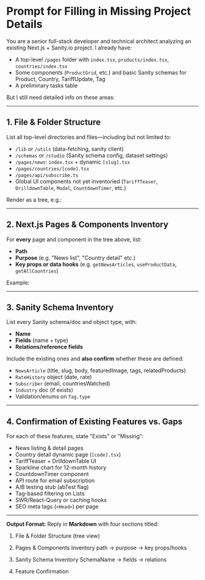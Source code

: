 # Prompt for Filling in Missing Project Details

You are a senior full-stack developer and technical architect analyzing an existing Next.js + Sanity.io project. I already have:

- A top-level `/pages` folder with `index.tsx`, `products/index.tsx`, `countries/index.tsx`
- Some components (`ProductGrid`, etc.) and basic Sanity schemas for Product, Country, TariffUpdate, Tag
- A preliminary tasks table

But I still need detailed info on these areas:

---

## 1. File & Folder Structure  
List all top-level directories and files—including but not limited to:  
- `/lib` or `/utils` (data-fetching, sanity client)  
- `/schemas` or `/studio` (Sanity schema config, dataset settings)  
- `/pages/news`: `index.tsx` + dynamic `[slug].tsx`  
- `/pages/countries/[code].tsx`  
- `/pages/api/subscribe.ts`  
- Global UI components not yet inventoried (`TariffTeaser`, `DrilldownTable`, `Modal`, `CountdownTimer`, etc.)

Render as a tree, e.g.:


---

## 2. Next.js Pages & Components Inventory  
For **every** page and component in the tree above, list:

- **Path**  
- **Purpose** (e.g. "News list", "Country detail" etc.)  
- **Key props or data hooks** (e.g. `getNewsArticles`, `useProductData`, `getAllCountries`)

Example:


---

## 3. Sanity Schema Inventory  
List every Sanity schema/doc and object type, with:

- **Name**  
- **Fields** (name + type)  
- **Relations/reference fields**  

Include the existing ones and **also confirm** whether these are defined:

- `NewsArticle` (title, slug, body, featuredImage, tags, relatedProducts)  
- `RateHistory` object (date, rate)  
- `Subscriber` (email, countriesWatched)  
- `Industry` doc (if exists)  
- Validation/enums on `Tag.type`

---

## 4. Confirmation of Existing Features vs. Gaps  
For each of these features, state "Exists" or "Missing":

- News listing & detail pages  
- Country detail dynamic page (`[code].tsx`)  
- TariffTeaser + DrilldownTable UI  
- Sparkline chart for 12-month history  
- CountdownTimer component  
- API route for email subscription  
- A/B testing stub (abTest flag)  
- Tag-based filtering on Lists  
- SWR/React-Query or caching hooks  
- SEO meta tags (`<Head>`) per page  

---

**Output Format:** Reply in **Markdown** with four sections titled:

1. File & Folder Structure
(tree view)

2. Pages & Components Inventory
path → purpose → key props/hooks

3. Sanity Schema Inventory
SchemaName → fields → relations

4. Feature Confirmation